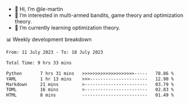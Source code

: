 - 👋 Hi, I’m @le-martin
- 👀 I’m interested in multi-armed bandits, game theory and optimization theory.
- 🌱 I’m currently learning optimization theory.
<!---- 💞️ I’m looking to collaborate on ...
- 📫 How to reach me ...-->

<!---
Tutorial for using WakaTime stats in GitHub profile: https://github.com/athul/waka-readme
-->

📊 Weekly development breakdown
<!--START_SECTION:waka-->

```txt
From: 11 July 2023 - To: 18 July 2023

Total Time: 9 hrs 33 mins

Python       7 hrs 31 mins   >>>>>>>>>>>>>>>>>>>>-----   78.86 %
YAML         1 hr 13 mins    >>>----------------------   12.90 %
Markdown     21 mins         >------------------------   03.79 %
TOML         16 mins         >------------------------   02.83 %
HTML         8 mins          -------------------------   01.49 %
```

<!--END_SECTION:waka-->

<!---
le-martin/le-martin is a ✨ special ✨ repository because its `README.md` (this file) appears on your GitHub profile.
You can click the Preview link to take a look at your changes.
--->
